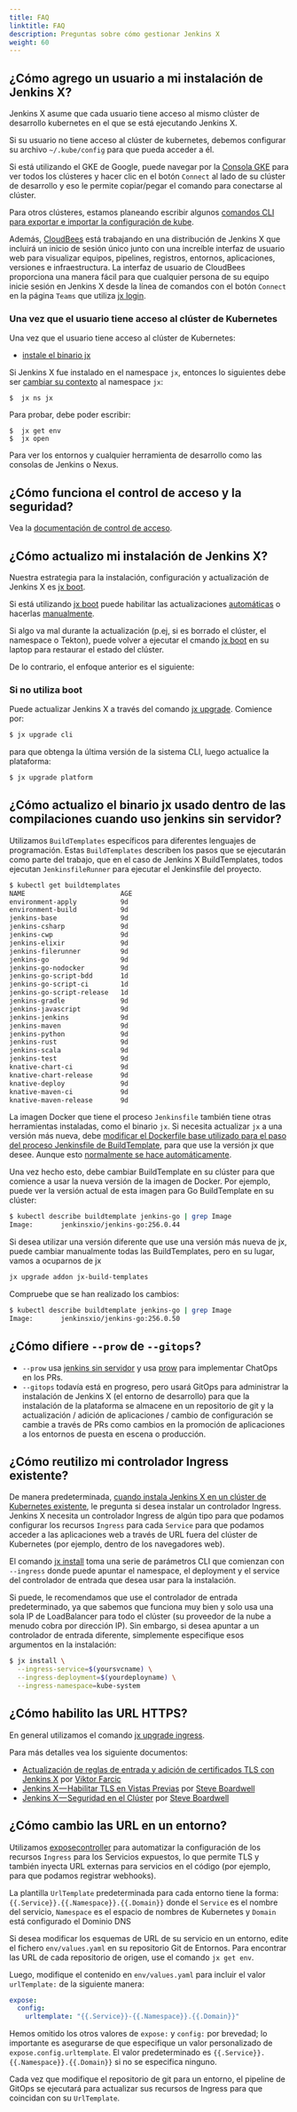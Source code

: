 ```yaml
---
title: FAQ
linktitle: FAQ
description: Preguntas sobre cómo gestionar Jenkins X
weight: 60
---
```


## ¿Cómo agrego un usuario a mi instalación de Jenkins X?

Jenkins X asume que cada usuario tiene acceso al mismo clúster de desarrollo kubernetes en el que se está ejecutando Jenkins X.

Si su usuario no tiene acceso al clúster de kubernetes, debemos configurar su archivo `~/.kube/config` para que pueda acceder a él.

Si está utilizando el GKE de Google, puede navegar por la [Consola GKE](https://console.cloud.google.com) para ver todos los clústeres y hacer clic en el botón `Connect` al lado de su clúster de desarrollo y eso le permite copiar/pegar el comando para conectarse al clúster.

Para otros clústeres, estamos planeando escribir algunos [comandos CLI para exportar e importar la configuración de kube](https://github.com/jenkins-x/jx/issues/1406).

Además, [CloudBees](https://www.cloudbees.com/) está trabajando en una distribución de Jenkins X que incluirá un inicio de sesión único junto con una increíble interfaz de usuario web para visualizar equipos, pipelines, registros, entornos, aplicaciones, versiones e infraestructura. La interfaz de usuario de CloudBees proporciona una manera fácil para que cualquier persona de su equipo inicie sesión en Jenkins X desde la línea de comandos con el botón `Connect` en la página `Teams` que utiliza [jx login](/commands/deprecation/).

### Una vez que el usuario tiene acceso al clúster de Kubernetes

Una vez que el usuario tiene acceso al clúster de Kubernetes:

* [instale el binario jx](/es/docs/getting-started/setup/install/)

Si Jenkins X fue instalado en el namespace `jx`, entonces lo siguientes debe ser [cambiar su contexto](/docs/using-jx/developing/kube-context/) al namespace `jx`:

    $  jx ns jx

Para probar, debe poder escribir:

    $  jx get env
    $  jx open

Para ver los entornos y cualquier herramienta de desarrollo como las consolas de Jenkins o Nexus.

## ¿Cómo funciona el control de acceso y la seguridad?

Vea la [documentación de control de acceso](/docs/managing-jx/common-tasks/access-control/).

## ¿Cómo actualizo mi instalación de Jenkins X?

Nuestra estrategia para la instalación, configuración y actualización de Jenkins X es [jx boot](/es/docs/getting-started/setup/boot/).

Si está utilizando [jx boot](/es/docs/getting-started/setup/boot/) puede habilitar las actualizaciones [automáticas](/es/docs/getting-started/setup/boot/#actualizaciones-automáticas) o hacerlas [manualmente](/es/docs/getting-started/setup/boot/#actualizaciones-manuales).

Si algo va mal durante la actualización (p.ej, si es borrado el clúster, el namespace o Tekton), puede volver a ejecutar el cmando [jx boot](/es/docs/getting-started/setup/boot/) en su laptop para restaurar el estado del clúster.


De lo contrario, el enfoque anterior es el siguiente:

### Si no utiliza boot

Puede actualizar Jenkins X a través del comando [jx upgrade](/commands/jx_upgrade/). Comience por:

```sh
$ jx upgrade cli
```

para que obtenga la última versión de la sistema CLI, luego actualice la plataforma:

```sh
$ jx upgrade platform
```

## ¿Cómo actualizo el binario jx usado dentro de las compilaciones cuando uso jenkins sin servidor?

Utilizamos `BuildTemplates` específicos para diferentes lenguajes de programación. Estas `BuildTemplates` describen los pasos que se ejecutarán como parte del trabajo, que en el caso de Jenkins X BuildTemplates, todos ejecutan `JenkinsfileRunner` para ejecutar el Jenkinsfile del proyecto.

```sh
$ kubectl get buildtemplates
NAME                        AGE
environment-apply           9d
environment-build           9d
jenkins-base                9d
jenkins-csharp              9d
jenkins-cwp                 9d
jenkins-elixir              9d
jenkins-filerunner          9d
jenkins-go                  9d
jenkins-go-nodocker         9d
jenkins-go-script-bdd       1d
jenkins-go-script-ci        1d
jenkins-go-script-release   1d
jenkins-gradle              9d
jenkins-javascript          9d
jenkins-jenkins             9d
jenkins-maven               9d
jenkins-python              9d
jenkins-rust                9d
jenkins-scala               9d
jenkins-test                9d
knative-chart-ci            9d
knative-chart-release       9d
knative-deploy              9d
knative-maven-ci            9d
knative-maven-release       9d
```

La imagen Docker que tiene el proceso `Jenkinsfile` también tiene otras herramientas instaladas, como el binario `jx`. Si necesita actualizar `jx` a una versión más nueva, debe [modificar el Dockerfile base utilizado para el paso del proceso Jenkinsfile de BuildTemplate](https://github.com/jenkins-x/jenkins-x-serverless/blob/def939f559b6b0e6735c043ce032686397053a6e/Dockerfile.base#L120-L123), para que use la versión jx que desee. Aunque esto [normalmente se hace automáticamente](https://github.com/jenkins-x/jenkins-x-serverless/commits/def939f559b6b0e6735c043ce032686397053a6e/Dockerfile.base).

Una vez hecho esto, debe cambiar BuildTemplate en su clúster para que comience a usar la nueva versión de la imagen de Docker. Por ejemplo, puede ver la versión actual de esta imagen para Go BuildTemplate en su clúster:

```sh
$ kubectl describe buildtemplate jenkins-go | grep Image
Image:       jenkinsxio/jenkins-go:256.0.44
```

Si desea utilizar una versión diferente que use una versión más nueva de jx, puede cambiar manualmente todas las BuildTemplates, pero en su lugar, vamos a ocuparnos de jx

```sh
jx upgrade addon jx-build-templates
```

Compruebe que se han realizado los cambios:

```sh
$ kubectl describe buildtemplate jenkins-go | grep Image
Image:       jenkinsxio/jenkins-go:256.0.50
```

## ¿Cómo difiere `--prow` de `--gitops`?

* `--prow` usa [jenkins sin servidor](/news/serverless-jenkins/) y usa [prow](https://github.com/kubernetes/test-infra/tree/master/prow) para implementar ChatOps en los PRs.
* `--gitops` todavía está en progreso, pero usará GitOps para administrar la instalación de Jenkins X (el entorno de desarrollo) para que la instalación de la plataforma se almacene en un repositorio de git y la actualización / adición de aplicaciones / cambio de configuración se cambie a través de PRs como cambios en la promoción de aplicaciones a los entornos de puesta en escena o producción.

## ¿Cómo reutilizo mi controlador Ingress existente?

De manera predeterminada, [cuando instala Jenkins X en un clúster de Kubernetes existente](/docs/managing-jx/common-tasks/install-on-cluster/), le pregunta si desea instalar un controlador Ingress. Jenkins X necesita un controlador Ingress de algún tipo para que podamos configurar los recursos `Ingress` para cada `Service` para que podamos acceder a las aplicaciones web a través de URL fuera del clúster de Kubernetes (por ejemplo, dentro de los navegadores web).

El comando [jx install](/commands/deprecation/) toma una serie de parámetros CLI que comienzan con `--ingress` donde puede apuntar el namespace, el deployment y el service del controlador de entrada que desea usar para la instalación.

Si puede, le recomendamos que use el controlador de entrada predeterminado, ya que sabemos que funciona muy bien y solo usa una sola IP de LoadBalancer para todo el clúster (su proveedor de la nube a menudo cobra por dirección IP). Sin embargo, si desea apuntar a un controlador de entrada diferente, simplemente especifique esos argumentos en la instalación:

```sh
$ jx install \
  --ingress-service=$(yoursvcname) \
  --ingress-deployment=$(yourdeployname) \
  --ingress-namespace=kube-system
```

## ¿Cómo habilito las URL HTTPS?

En general utilizamos el comando [jx upgrade ingress](/commands/deprecation/).

Para más detalles vea los siguiente documentos:

* [Actualización de reglas de entrada y adición de certificados TLS con Jenkins X](https://technologyconversations.com/2019/05/31/upgrading-ingress-rules-and-adding-tls-certificates-with-jenkins-x/) por [Viktor Farcic](https://technologyconversations.com)
* [Jenkins X — Habilitar TLS en Vistas Previas](https://itnext.io/jenkins-x-tls-enabled-previews-d04fa68c7ce9?source=friends_link&sk=c13828b223f56ed662fd7ec0872c3d1e) por [Steve Boardwell](https://medium.com/@sboardwell)
* [Jenkins X — Seguridad en el Clúster](https://itnext.io/jenkins-x-securing-the-cluster-e1b9fcd8dd05?source=friends_link&sk=e1e46e780908b2e3c8415c3191e82c56) por [Steve Boardwell](https://medium.com/@sboardwell)

## ¿Cómo cambio las URL en un entorno?

Utilizamos [exposecontroller](https://github.com/jenkins-x/exposecontroller) para automatizar la configuración de los recursos `Ingress` para los Servicios expuestos, lo que permite TLS y también inyecta URL externas para servicios en el código (por ejemplo, para que podamos registrar webhooks).

La plantilla `UrlTemplate` predeterminada para cada entorno tiene la forma: `{{.Service}}.{{.Namespace}}.{{.Domain}}` donde el `Service` es el nombre del servicio, `Namespace` es el espacio de nombres de Kubernetes y `Domain` está configurado el Dominio DNS

Si desea modificar los esquemas de URL de su servicio en un entorno, edite el fichero `env/values.yaml` en su repositorio Git de Entornos. Para encontrar las URL de cada repositorio de origen, use el comando `jx get env`.

Luego, modifique el contenido en `env/values.yaml` para incluir el valor `urlTemplate:` de la siguiente manera:

```yaml
expose:
  config:
    urltemplate: "{{.Service}}-{{.Namespace}}.{{.Domain}}"
```

Hemos omitido los otros valores de `expose:` y `config:` por brevedad; lo importante es asegurarse de que especifique un valor personalizado de `expose.config.urltemplate`. El valor predeterminado es `{{.Service}}.{{.Namespace}}.{{.Domain}}` si no se especifica ninguno.

Cada vez que modifique el repositorio de git para un entorno, el pipeline de GitOps se ejecutará para actualizar sus recursos de Ingress para que coincidan con su `UrlTemplate`.